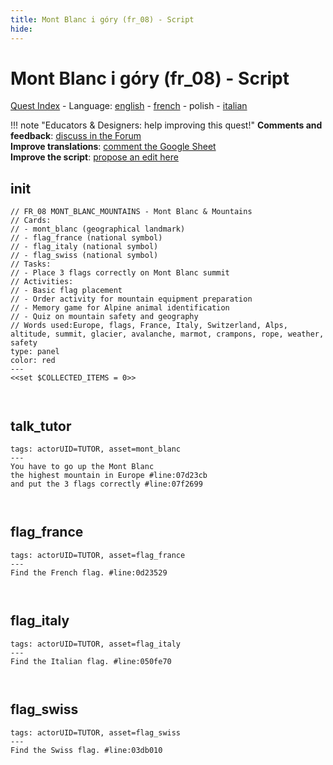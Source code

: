 ```yaml
---
title: Mont Blanc i góry (fr_08) - Script
hide:
---
```


# Mont Blanc i góry (fr_08) - Script
[Quest Index](./index.pl.md) - Language: [english](./fr_08-script.md) - [french](./fr_08-script.fr.md) - polish - [italian](./fr_08-script.it.md)

!!! note "Educators & Designers: help improving this quest!"
    **Comments and feedback**: [discuss in the Forum](https://vgwb.discourse.group/t/fr-08-mont-blanc-mountains/27/1)  
    **Improve translations**: [comment the Google Sheet](https://docs.google.com/spreadsheets/d/1FPFOy8CHor5ArSg57xMuPAG7WM27-ecDOiU-OmtHgjw/edit?gid=1233127135#gid=1233127135)  
    **Improve the script**: [propose an edit here](https://github.com/vgwb/Antura/blob/main/Assets/_discover/_quests/FR_08%20Mont%20Blanc/FR_08%20Mont%20Blanc%20-%20Yarn%20Script.yarn)  

<a id="ys-node-init"></a>
## init

<div class="yarn-node" data-title="init"><pre class="yarn-code" style="--node-color:red"><code><span class="yarn-header-dim">// FR_08 MONT_BLANC_MOUNTAINS - Mont Blanc &amp; Mountains  </span>
<span class="yarn-header-dim">// Cards:</span>
<span class="yarn-header-dim">// - mont_blanc (geographical landmark)</span>
<span class="yarn-header-dim">// - flag_france (national symbol)</span>
<span class="yarn-header-dim">// - flag_italy (national symbol) </span>
<span class="yarn-header-dim">// - flag_swiss (national symbol)</span>
<span class="yarn-header-dim">// Tasks:</span>
<span class="yarn-header-dim">// - Place 3 flags correctly on Mont Blanc summit</span>
<span class="yarn-header-dim">// Activities:</span>
<span class="yarn-header-dim">// - Basic flag placement</span>
<span class="yarn-header-dim">// - Order activity for mountain equipment preparation</span>
<span class="yarn-header-dim">// - Memory game for Alpine animal identification</span>
<span class="yarn-header-dim">// - Quiz on mountain safety and geography</span>
<span class="yarn-header-dim">// Words used:Europe, flags, France, Italy, Switzerland, Alps, altitude, summit, glacier, avalanche, marmot, crampons, rope, weather, safety</span>
<span class="yarn-header-dim">type: panel</span>
<span class="yarn-header-dim">color: red</span>
<span class="yarn-header-dim">---</span>
<span class="yarn-cmd">&lt;&lt;set $COLLECTED_ITEMS = 0&gt;&gt;</span>

</code></pre></div>

<a id="ys-node-talk-tutor"></a>
## talk_tutor

<div class="yarn-node" data-title="talk_tutor"><pre class="yarn-code"><code><span class="yarn-header-dim">tags: actorUID=TUTOR, asset=mont_blanc</span>
<span class="yarn-header-dim">---</span>
<span class="yarn-line">You have to go up the Mont Blanc</span>
<span class="yarn-line">the highest mountain in Europe <span class="yarn-meta">#line:07d23cb </span></span>
<span class="yarn-line">and put the 3 flags correctly <span class="yarn-meta">#line:07f2699 </span></span>

</code></pre></div>

<a id="ys-node-flag-france"></a>
## flag_france

<div class="yarn-node" data-title="flag_france"><pre class="yarn-code"><code><span class="yarn-header-dim">tags: actorUID=TUTOR, asset=flag_france</span>
<span class="yarn-header-dim">---</span>
<span class="yarn-line">Find the French flag. <span class="yarn-meta">#line:0d23529 </span></span>

</code></pre></div>

<a id="ys-node-flag-italy"></a>
## flag_italy

<div class="yarn-node" data-title="flag_italy"><pre class="yarn-code"><code><span class="yarn-header-dim">tags: actorUID=TUTOR, asset=flag_italy</span>
<span class="yarn-header-dim">---</span>
<span class="yarn-line">Find the Italian flag. <span class="yarn-meta">#line:050fe70 </span></span>

</code></pre></div>

<a id="ys-node-flag-swiss"></a>
## flag_swiss

<div class="yarn-node" data-title="flag_swiss"><pre class="yarn-code"><code><span class="yarn-header-dim">tags: actorUID=TUTOR, asset=flag_swiss</span>
<span class="yarn-header-dim">---</span>
<span class="yarn-line">Find the Swiss flag. <span class="yarn-meta">#line:03db010 </span></span>

</code></pre></div>


